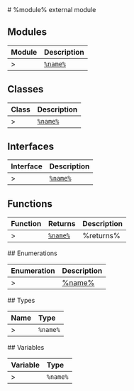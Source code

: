 <moduleh>
# %module% external module
</moduleh>

<module>

## Modules

| Module	   |  Description |
|:-------------|:---------------|
>| [`%name%`](%link%-imodule.md)     | %description% |

</module>

<class>

## Classes

| Class	   |  Description |
|:-------------|:---------------|
>| [`%name%`](%link%.md)     | %description% |

</class>

<interface>

## Interfaces

| Interface	   |  Description |
|:-------------|:---------------|
>| [`%name%`](%link%.md)   | %description%  |

</interface>

<functions>

## Functions

| Function	   | Returns | Description |
|:-------------|:------|:---------------|
>| [`%name%`](%link%.md) |%returns%  | %description%  |

</functions>

<enumeration>
## Enumerations

| Enumeration	   | Description|
|:-----------|:------------|
>|[%name%](%link%.md)    | %description% |

</enumeration>

<typedef>
## Types

| Name	   |  Type |
|:-----------|:------------|
>|`%name%`   | %type% |

</typedef>


<variable>
## Variables

| Variable	   | Type|
|:-----------|:------------|
>|`%name%`   | %type% |

</variable>
